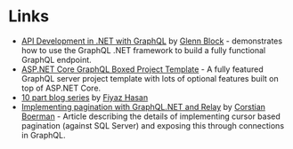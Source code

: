 # Links

* [API Development in .NET with GraphQL](https://www.lynda.com/NET-tutorials/API-Development-NET-GraphQL/664823-2.html) by [Glenn Block](https://twitter.com/gblock) - demonstrates how to use the GraphQL .NET framework to build a fully functional GraphQL endpoint.
* [ASP.NET Core GraphQL Boxed Project Template](https://github.com/Dotnet-Boxed/Templates/blob/master/Docs/GraphQL.md) - A fully featured GraphQL server project template with lots of optional features built on top of ASP.NET Core.
* [10 part blog series](http://fiyazhasan.me/tag/graphql-dotnet/) by [Fiyaz Hasan](https://twitter.com/FiyazBinHasan)
* [Implementing pagination with GraphQL.NET and Relay](http://corstianboerman.com/2019-03-08/implementing-pagination-with-graphql-net-and-relay.html) by [Corstian Boerman](https://twitter.com/corstianboerman) - Article describing the details of implementing cursor based pagination (against SQL Server) and exposing this through connections in GraphQL.
